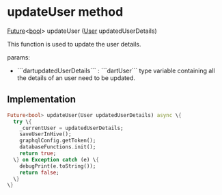 


# updateUser method








[Future](https://api.flutter.dev/flutter/dart-async/Future-class.html)&lt;[bool](https://api.flutter.dev/flutter/dart-core/bool-class.html)> updateUser
([User](../../models_user_user_info/User-class.md) updatedUserDetails)





<p>This function is used to update the user details.</p>
<p>params:</p>
<ul>
<li>```dartupdatedUserDetails``` : ```dartUser``` type variable containing all the details of an user need to be updated.</li>
</ul>



## Implementation

```dart
Future<bool> updateUser(User updatedUserDetails) async \{
  try \{
    _currentUser = updatedUserDetails;
    saveUserInHive();
    graphqlConfig.getToken();
    databaseFunctions.init();
    return true;
  \} on Exception catch (e) \{
    debugPrint(e.toString());
    return false;
  \}
\}
```







